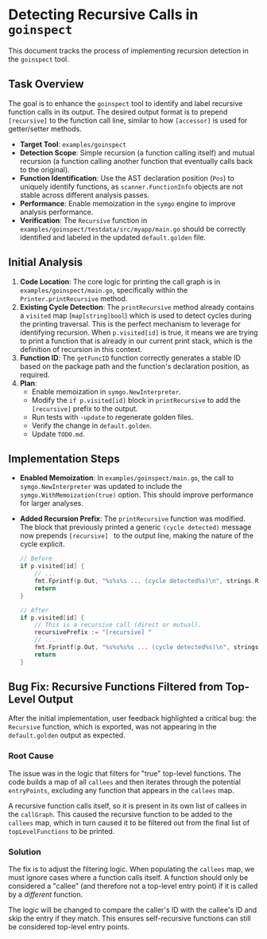 # Detecting Recursive Calls in `goinspect`

This document tracks the process of implementing recursion detection in the `goinspect` tool.

## Task Overview

The goal is to enhance the `goinspect` tool to identify and label recursive function calls in its output. The desired output format is to prepend `[recursive]` to the function call line, similar to how `[accessor]` is used for getter/setter methods.

- **Target Tool**: `examples/goinspect`
- **Detection Scope**: Simple recursion (a function calling itself) and mutual recursion (a function calling another function that eventually calls back to the original).
- **Function Identification**: Use the AST declaration position (`Pos`) to uniquely identify functions, as `scanner.FunctionInfo` objects are not stable across different analysis passes.
- **Performance**: Enable memoization in the `symgo` engine to improve analysis performance.
- **Verification**: The `Recursive` function in `examples/goinspect/testdata/src/myapp/main.go` should be correctly identified and labeled in the updated `default.golden` file.

## Initial Analysis

1.  **Code Location**: The core logic for printing the call graph is in `examples/goinspect/main.go`, specifically within the `Printer.printRecursive` method.
2.  **Existing Cycle Detection**: The `printRecursive` method already contains a `visited` map (`map[string]bool`) which is used to detect cycles during the printing traversal. This is the perfect mechanism to leverage for identifying recursion. When `p.visited[id]` is true, it means we are trying to print a function that is already in our current print stack, which is the definition of recursion in this context.
3.  **Function ID**: The `getFuncID` function correctly generates a stable ID based on the package path and the function's declaration position, as required.
4.  **Plan**:
    - Enable memoization in `symgo.NewInterpreter`.
    - Modify the `if p.visited[id]` block in `printRecursive` to add the `[recursive]` prefix to the output.
    - Run tests with `-update` to regenerate golden files.
    - Verify the change in `default.golden`.
    - Update `TODO.md`.

## Implementation Steps

- **Enabled Memoization**: In `examples/goinspect/main.go`, the call to `symgo.NewInterpreter` was updated to include the `symgo.WithMemoization(true)` option. This should improve performance for larger analyses.

- **Added Recursion Prefix**: The `printRecursive` function was modified. The block that previously printed a generic `(cycle detected)` message now prepends `[recursive] ` to the output line, making the nature of the cycle explicit.

  ```go
  // Before
  if p.visited[id] {
      // ...
      fmt.Fprintf(p.Out, "%s%s%s ... (cycle detected%s)\n", strings.Repeat("  ", indent), accessorPrefix, formatted, cycleRef)
      return
  }

  // After
  if p.visited[id] {
      // This is a recursive call (direct or mutual).
      recursivePrefix := "[recursive] "
      // ...
      fmt.Fprintf(p.Out, "%s%s%s%s ... (cycle detected%s)\n", strings.Repeat("  ", indent), recursivePrefix, accessorPrefix, formatted, cycleRef)
      return
  }
  ```

## Bug Fix: Recursive Functions Filtered from Top-Level Output

After the initial implementation, user feedback highlighted a critical bug: the `Recursive` function, which is exported, was not appearing in the `default.golden` output as expected.

### Root Cause

The issue was in the logic that filters for "true" top-level functions. The code builds a map of all `callees` and then iterates through the potential `entryPoints`, excluding any function that appears in the `callees` map.

A recursive function calls itself, so it is present in its own list of callees in the `callGraph`. This caused the recursive function to be added to the `callees` map, which in turn caused it to be filtered out from the final list of `topLevelFunctions` to be printed.

### Solution

The fix is to adjust the filtering logic. When populating the `callees` map, we must ignore cases where a function calls itself. A function should only be considered a "callee" (and therefore not a top-level entry point) if it is called by a *different* function.

The logic will be changed to compare the caller's ID with the callee's ID and skip the entry if they match. This ensures self-recursive functions can still be considered top-level entry points.